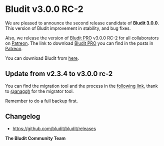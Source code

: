 # Bludit v3.0.0 RC-2
<!-- Date: 2018-09-02 08:00:00 -->

We are pleased to announce the second release candidate of **Bludit 3.0.0**. This version of Bludit improvement in stability, and bug fixes.

Also, we release the version of [Bludit PRO](https://pro.bludit.com) v3.0.0 RC-2 for all collaborators on [Patreon](https://www.patreon.com/bludit). The link to download [Bludit PRO](https://pro.bludit.com) you can find in the posts in [Patreon](https://www.patreon.com/bludit).

You can download Bludit from [here](https://github.com/bludit/bludit/archive/v3.0.0-rc-2.zip).

## Update from v2.3.4 to v3.0.0 rc-2
You can find the migration tool and the process in the [following link](https://github.com/anaggh/bludit-scripts/tree/master/migration-v2-to-v3), thank to [@anaggh](https://github.com/anaggh) for the migrator tool.

Remember to do a full backup first.

## Changelog
- https://github.com/bludit/bludit/releases

**The Bludit Community Team**

